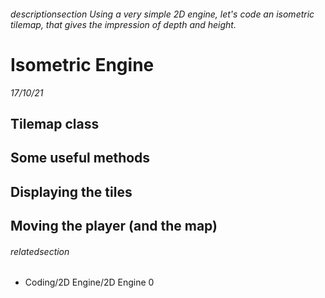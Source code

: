 

###### descriptionsection Using a very simple 2D engine, let's code an isometric tilemap, that gives the impression of depth and height.

# Isometric Engine

*17/10/21*

## Tilemap class

## Some useful methods

## Displaying the tiles

## Moving the player (and the map)

###### relatedsection
 - Coding/2D Engine/2D Engine 0